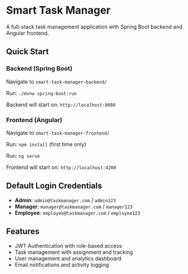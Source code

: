 #                                          Smart Task Manager  

A full-stack task management application with Spring Boot backend and Angular frontend.

## Quick Start

### Backend (Spring Boot)

Navigate to `smart-task-manager-backend/`

Run: `./mvnw spring-boot:run`

Backend will start on: `http://localhost:8080`

### Frontend (Angular)

Navigate to `smart-task-manager-frontend/`

Run: `npm install` (first time only)

Run: `ng serve`

Frontend will start on: `http://localhost:4200`

## Default Login Credentials

*   **Admin**: `admin@taskmanager.com` / `admin123`
*   **Manager**: `manager@taskmanager.com` / `manager123`
*   **Employee**: `employee@taskmanager.com` / `employee123`

## Features

*   JWT Authentication with role-based access
*   Task management with assignment and tracking
*   User management and analytics dashboard
*   Email notifications and activity logging

